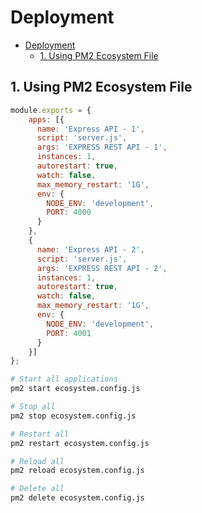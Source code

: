 # Deployment

- [Deployment](#deployment)
  - [1. Using PM2 Ecosystem File](#1-using-pm2-ecosystem-file)


## 1. Using PM2 Ecosystem File

```js
module.exports = {
    apps: [{
      name: 'Express API - 1',
      script: 'server.js',
      args: 'EXPRESS REST API - 1',
      instances: 1,
      autorestart: true,
      watch: false,
      max_memory_restart: '1G',
      env: {
        NODE_ENV: 'development',
        PORT: 4000
      }
    },
    {
      name: 'Express API - 2',
      script: 'server.js',
      args: 'EXPRESS REST API - 2',
      instances: 1,
      autorestart: true,
      watch: false,
      max_memory_restart: '1G',
      env: {
        NODE_ENV: 'development',
        PORT: 4001
      }
    }]
};
```

```sh
# Start all applications
pm2 start ecosystem.config.js

# Stop all
pm2 stop ecosystem.config.js

# Restart all
pm2 restart ecosystem.config.js

# Reload all
pm2 reload ecosystem.config.js

# Delete all
pm2 delete ecosystem.config.js
```